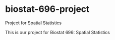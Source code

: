 # biostat-696-project
Project for Spatial Statistics

This is our project for Biostat 696: Spatial Statistics

